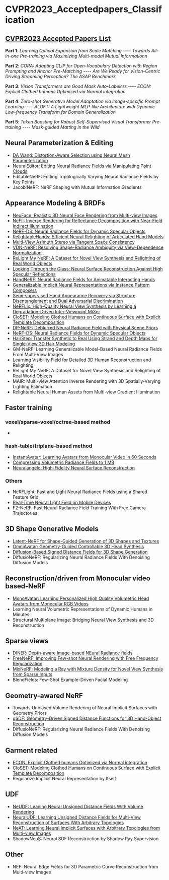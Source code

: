 # CVPR2023_Acceptedpapers_Classification
## [CVPR2023 Accepted Papers List](https://cvpr2023.thecvf.com/Conferences/2023/AcceptedPapers)


**Part 1**: *Learning Optical Expansion from Scale Matching* ---- *Towards All-in-one Pre-training via Maximizing Multi-modal Mutual Informationn*

**Part 2**: *CORA: Adapting CLIP for Open-Vocabulary Detection with Region Prompting and Anchor Pre-Matching* ---- *Are We Ready for Vision-Centric Driving Streaming Perception? The ASAP Benchmark*

**Part 3**: *Vision Transformers are Good Mask Auto-Labelers* ---- *ECON: Explicit Clothed humans Optimized via Normal integration*

**Part 4**: *Zero-shot Generative Model Adaptation via Image-specific Prompt Learning* ---- *ALOFT: A Lightweight MLP-like Architecture with Dynamic Low-frequency Transform for Domain Generalization*

**Part 5**: *Token Boosting for Robust Self-Supervised Visual Transformer Pre-training* ---- *Mask-guided Matting in the Wild*


## Neural Parameterization & Editing
- [DA Wand: Distortion-Aware Selection using Neural Mesh Parameterization](https://threedle.github.io/DA-Wand/)
- [NeuralEditor: Editing Neural Radiance Fields via Manipulating Point Clouds](https://arxiv.org/pdf/2305.03049.pdf)
- EditableNeRF: Editing Topologically Varying Neural Radiance Fields by Key Points
- JacobiNeRF: NeRF Shaping with Mutual Information Gradients

## Appearance Modeling & BRDFs
- [NeuFace: Realistic 3D Neural Face Rendering from Multi-view Images](https://github.com/aejion/NeuFace)
- [NeFII: Inverse Rendering for Reflectance Decomposition with Near-Field Indirect Illumination](https://arxiv.org/pdf/2303.16617.pdf)
- [NeRF-DS: Neural Radiance Fields for Dynamic Specular Objects](https://arxiv.org/pdf/2303.14435.pdf)
- [RelightableHands: Efficient Neural Relighting of Articulated Hand Models](https://sh8.io/#/relightable_hands)
- [Multi-View Azimuth Stereo via Tangent Space Consistency](https://xucao-42.github.io/mvas_homepage/)
- [VDN-NeRF: Resolving Shape-Radiance Ambiguity via View-Dependence Normalization](https://arxiv.org/pdf/2303.17968.pdf)
- [ReLight My NeRF: A Dataset for Novel View Synthesis and Relighting of Real World Objects](https://eyecan-ai.github.io/rene/)
- [Looking Through the Glass: Neural Surface Reconstruction Against High Specular Reflections](https://github.com/jiaxiongq/neus-hsr)
- [HandNeRF: Neural Radiance Fields for Animatable Interacting Hands](https://arxiv.org/pdf/2303.13825.pdf)
- [Generalizable Implicit Neural Representations via Instance Pattern Composers](https://github.com/kakaobrain/ginr-ipc)
- [Semi-supervised Hand Appearance Recovery via Structure Disentanglement and Dual Adversarial Discrimination](https://arxiv.org/pdf/2303.06380.pdf)
- [NeRFLix: High-Quality Neural View Synthesis by Learning a Degradation-Driven Inter-Viewpoint MiXer](https://redrock303.github.io/nerflix/)
- [CloSET: Modeling Clothed Humans on Continuous Surface with Explicit Template Decomposition](https://www.liuyebin.com/closet/)
- [DP-NeRF: Deblurred Neural Radiance Field with Physical Scene Priors](https://dogyoonlee.github.io/dpnerf/)
- [NeRF-DS: Neural Radiance Fields for Dynamic Specular Objects](https://github.com/JokerYan/NeRF-DS)
- [HairStep: Transfer Synthetic to Real Using Strand and Depth Maps for Single-View 3D Hair Modeling](https://arxiv.org/pdf/2303.02700.pdf)
- GM-NeRF: Learning Generalizable Model-Based Neural Radiance Fields From Multi-View Images
- Learning Visibility Field for Detailed 3D Human Reconstruction and Relighting
- ReLight My NeRF: A Dataset for Novel View Synthesis and Relighting of Real World Objects
- MAIR: Multi-view Attention Inverse Rendering with 3D Spatially-Varying Lighting Estimation
- Relightable Neural Human Assets from Multi-view Gradient Illumination

## Faster training
### voxel/sparse-voxel/octree-based method
- 
### hash-table/triplane-based method
- [InstantAvatar: Learning Avatars from Monocular Video in 60 Seconds](https://arxiv.org/pdf/2212.10550.pdf)
- [Compressing Volumetric Radiance Fields to 1 MB](https://arxiv.org/pdf/2211.16386.pdf)
- [Neuralangelo: High-Fidelity Neural Surface Reconstruction](https://research.nvidia.com/labs/dir/neuralangelo/)
### Others
- NeRFLight: Fast and Light Neural Radiance Fields using a Shared Feature Grid
- [Real-Time Neural Light Field on Mobile Devices](https://arxiv.org/pdf/2212.08057.pdf)
- F2-NeRF: Fast Neural Radiance Field Training With Free Camera Trajectories
## 3D Shape Generative Models
- [Latent-NeRF for Shape-Guided Generation of 3D Shapes and Textures](https://arxiv.org/pdf/2211.07600.pdf)
- [OmniAvatar: Geometry-Guided Controllable 3D Head Synthesis](https://arxiv.org/pdf/2303.15539.pdf)
- [Diffusion-Based Signed Distance Fields for 3D Shape Generation](https://kitsunetic.github.io/sdf-diffusion/)
- DiffusioNeRF: Regularizing Neural Radiance Fields With Denoising Diffusion Models

## Reconstruction/driven from Monocular video based-NeRF
- [MonoAvatar: Learning Personalized High Quality Volumetric Head Avatars from Monocular RGB Videos](https://augmentedperception.github.io/monoavatar/)
- Learning Neural Volumetric Representations of Dynamic Humans in Minutes
- Structural Multiplane Image: Bridging Neural View Synthesis and 3D Reconstruction
## Sparse views
- [DINER: Depth-aware Image-based NEural Radiance fields](https://malteprinzler.github.io/projects/diner/DINER_arxiv.pdf)
- [FreeNeRF: Improving Few-shot Neural Rendering with Free Frequency Regularization](https://jiawei-yang.github.io/FreeNeRF/)
- [MixNeRF: Modeling a Ray with Mixture Density for Novel View Synthesis from Sparse Inputs](https://arxiv.org/pdf/2302.08788.pdf)
- BlendFields: Few-Shot Example-Driven Facial Modeling

## Geometry-awared NeRF
- Towards Unbiased Volume Rendering of Neural Implicit Surfaces with Geometry Priors
- [gSDF: Geometry-Driven Signed Distance Functions for 3D Hand-Object Reconstruction](https://arxiv.org/pdf/2304.11970.pdf)
- DiffusioNeRF: Regularizing Neural Radiance Fields With Denoising Diffusion Models

## Garment related
- [ECON: Explicit Clothed humans Optimized via Normal integration](https://xiuyuliang.cn/econ/)
- [CloSET: Modeling Clothed Humans on Continuous Surface with Explicit Template Decomposition](https://www.liuyebin.com/closet/)
- Regularize Implicit Neural Representation by Itself

## UDF
- [NeUDF: Leaning Neural Unsigned Distance Fields With Volume Rendering](https://arxiv.org/pdf/2304.10080.pdf)
- [NeuralUDF: Learning Unsigned Distance Fields for Multi-View Reconstruction of Surfaces With Arbitrary Topologies](https://arxiv.org/pdf/2211.14173.pdf)
- [NeAT: Learning Neural Implicit Surfaces with Arbitrary Topologies from Multi-view Images](https://xmeng525.github.io/xiaoxumeng.github.io/projects/cvpr23_neat)
- ShadowNeuS: Neural SDF Reconstruction by Shadow Ray Supervision

## Other
- NEF: Neural Edge Fields for 3D Parametric Curve Reconstruction from Multi-view Images
